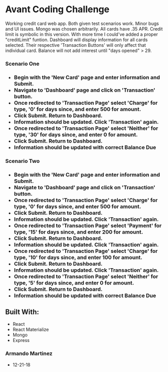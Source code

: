 # Avant Coding Challenge
<p> Working credit card web app. Both given test scenarios work. Minor bugs and UI issues. Mongo was chosen arbitrarily. All cards have .35 APR. Credit limit is symbolic in this version. With more time I could've added a proper "creditLimit" funtion. Dashboard will display information for all cards selected. Their respective 'Transaction Buttons' will only affect that individual card. Balance will not add interest until "days opened" > 29.</p>

<h3>Scenario One<h3>
  <ul>
    <li>Begin with the 'New Card' page and enter information and Submit.</li>
    <li>Navigate to 'Dashboard' page and click on 'Transaction' button.</li>
    <li>Once redirected to 'Transaction Page' select 'Charge' for type, '0' for days since, and enter 500 for amount. </li>
    <li>Click Submit. Return to Dashboard.</li>
    <li>Information should be updated. Click 'Transaction' again.</li>
    <li>Once redirected to 'Transaction Page' select 'Neither' for type, '30' for days since, and enter 0 for amount.</li>
    <li>Click Submit. Return to Dashboard.</li>
    <li>Information should be updated with correct Balance Due</li>
  </ul>

<h3>Scenario Two<h3>
  <ul>
    <li>Begin with the 'New Card' page and enter information and Submit.</li>
    <li>Navigate to 'Dashboard' page and click on 'Transaction' button.</li>
    <li>Once redirected to 'Transaction Page' select 'Charge' for type, '0' for days since, and enter 500 for amount. </li>
    <li>Click Submit. Return to Dashboard.</li>
    <li>Information should be updated. Click 'Transaction' again.</li>
    <li>Once redirected to 'Transaction Page' select 'Payment' for type, '15' for days since, and enter 200 for amount.</li>
    <li>Click Submit. Return to Dashboard.</li>
    <li>Information should be updated. Click 'Transaction' again.</li>
    <li>Once redirected to 'Transaction Page' select 'Charge' for type, '10' for days since, and enter 100 for amount.</li>
    <li>Click Submit. Return to Dashboard.</li>
     <li>Information should be updated. Click 'Transaction' again.</li>
    <li>Once redirected to 'Transaction Page' select 'Neither' for type, '5' for days since, and enter 0 for amount.</li>
    <li>Click Submit. Return to Dashboard.</li>
    <li>Information should be updated with correct Balance Due</li>
  </ul>

<h2>Built With: </h2>
<ul>
<li>React</li>
<li>React Materialize</li>
<li>Mongo</li>
<li>Express</li>
</ul>

<h3>Armando Martinez</h3>
<ul>
<li>12-21-18</li>
</ul>

